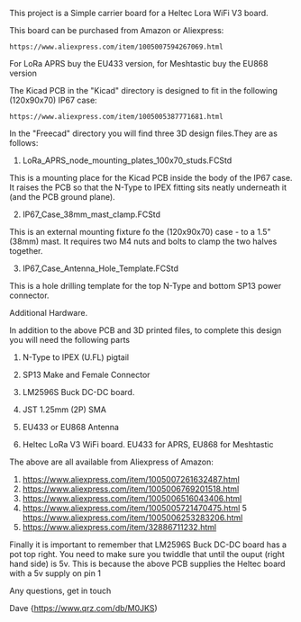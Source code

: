 This project is a Simple carrier board for a Heltec Lora WiFi V3 board.

This board can be purchased from Amazon or Aliexpress:

	https://www.aliexpress.com/item/1005007594267069.html

For LoRa APRS buy the EU433 version, for Meshtastic buy the EU868 version

The Kicad PCB in the "Kicad" directory is designed to fit in the following (120x90x70) IP67 case:

	https://www.aliexpress.com/item/1005005387771681.html

In the "Freecad" directory you will find three 3D design files.They are as follows:

1. LoRa_APRS_node_mounting_plates_100x70_studs.FCStd

This is a mounting place for the Kicad PCB inside the body of the IP67 case. It raises the PCB so that the N-Type to IPEX fitting sits neatly underneath it (and the PCB ground plane).

2. IP67_Case_38mm_mast_clamp.FCStd

This is an external mounting fixture fo the (120x90x70) case - to a 1.5" (38mm) mast. It requires two M4 nuts and bolts to clamp the two halves together.

3. IP67_Case_Antenna_Hole_Template.FCStd

This is a hole drilling template for the top N-Type and bottom SP13 power connector.

Additional Hardware.

In addition to the above PCB and 3D printed files, to complete this design you will need the following parts

1. N-Type to IPEX (U.FL) pigtail

2. SP13 Make and Female Connector

3. LM2596S Buck DC-DC board.

4. JST 1.25mm (2P) SMA

5. EU433 or EU868 Antenna

6. Heltec LoRa V3 WiFi board. EU433 for APRS, EU868 for Meshtastic

The above are all available from Aliexpress of Amazon:

1. https://www.aliexpress.com/item/1005007261632487.html
2. https://www.aliexpress.com/item/1005006769201518.html
3. https://www.aliexpress.com/item/1005006516043406.html
4. https://www.aliexpress.com/item/1005005721470475.html
5  https://www.aliexpress.com/item/1005006253283206.html
6. https://www.aliexpress.com/item/32886711232.html


Finally it is important to remember that LM2596S Buck DC-DC board has a pot top right. You need to make sure you twiddle that until the ouput (right hand side) is 5v. This is because the above PCB supplies the Heltec board with a 5v supply on pin 1

Any questions, get in touch

Dave {https://www.qrz.com/db/M0JKS)
